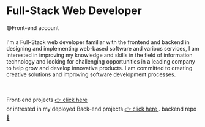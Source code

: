    # Full-Stack Web Developer 
   🟢Front-end account 
  
I'm a Full-Stack web developer familiar with the 
frontend and backend  in designing and implementing web-based software and various services, I am interested in improving my knowledge and skills in the field of information technology and looking for challenging opportunities in a leading company to help grow and develop innovative products. I am committed to creating creative solutions and improving software development processes.

<br/>
<br/>
Front-end projects
<a href="https://mahdizamanian.onrender.com/"> 👉 click here </a>
<br/>
or intrested in my deployed Back-end projects
<a href="http://zamanianmehdi23blogproject.pythonanywhere.com/#"> 👉 click here </a> . backend repo  <a href="http://zamanianmehdi23blogproject.pythonanywhere.com/#">📑</a>
